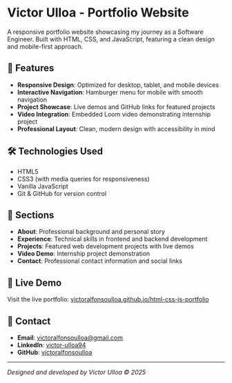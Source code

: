 # Victor Ulloa - Portfolio Website

A responsive portfolio website showcasing my journey as a Software Engineer. Built with HTML, CSS, and JavaScript, featuring a clean design and mobile-first approach.

## 🌟 Features

- **Responsive Design**: Optimized for desktop, tablet, and mobile devices
- **Interactive Navigation**: Hamburger menu for mobile with smooth navigation
- **Project Showcase**: Live demos and GitHub links for featured projects
- **Video Integration**: Embedded Loom video demonstrating internship project
- **Professional Layout**: Clean, modern design with accessibility in mind

## 🛠️ Technologies Used

- HTML5
- CSS3 (with media queries for responsiveness)
- Vanilla JavaScript
- Git & GitHub for version control

## 📱 Sections

- **About**: Professional background and personal story
- **Experience**: Technical skills in frontend and backend development
- **Projects**: Featured web development projects with live demos
- **Video Demo**: Internship project demonstration
- **Contact**: Professional contact information and social links

## 🚀 Live Demo

Visit the live portfolio: [victoralfonsoulloa.github.io/html-css-js-portfolio](https://victoralfonsoulloa.github.io/html-css-js-portfolio)

## 📧 Contact

- **Email**: victoralfonsoulloa@gmail.com
- **LinkedIn**: [victor-ulloa94](https://www.linkedin.com/in/victor-ulloa94/)
- **GitHub**: [victoralfonsoulloa](https://github.com/victoralfonsoulloa)

---

*Designed and developed by Victor Ulloa © 2025*